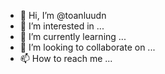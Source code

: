 - 👋 Hi, I’m @toanluudn
- 👀 I’m interested in ...
- 🌱 I’m currently learning ...
- 💞️ I’m looking to collaborate on ...
- 📫 How to reach me ...

<!---
toanluudn/toanluudn is a ✨ special ✨ repository because its `README.md` (this file) appears on your GitHub profile.
You can click the Preview link to take a look at your changes.
--->
